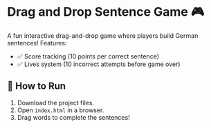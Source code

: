 # Drag and Drop Sentence Game 🎮

A fun interactive drag-and-drop game where players build German sentences! Features:
- ✅ Score tracking (10 points per correct sentence)
- ✅ Lives system (10 incorrect attempts before game over)

## 🚀 How to Run
1. Download the project files.
2. Open `index.html` in a browser.
3. Drag words to complete the sentences!
